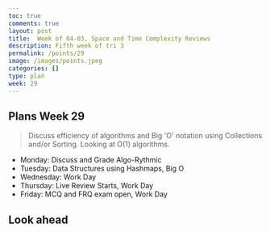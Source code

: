 ```yaml
---
toc: true
comments: true
layout: post
title:  Week of 04-03, Space and Time Complexity Reviews
description: Fifth week of tri 3
permalink: /points/29
image: /images/points.jpeg
categories: []
type: plan
week: 29
---
```


## Plans Week 29
> Discuss efficiency of algorithms and Big 'O' notation using Collections and/or Sorting.  Looking at O(1) algorithms.
- Monday: Discuss and Grade Algo-Rythmic
- Tuesday: Data Structures using Hashmaps, Big O
- Wednesday: Work Day
- Thursday: Live Review Starts, Work Day
- Friday: MCQ and FRQ exam open, Work Day

## Look ahead
> 
